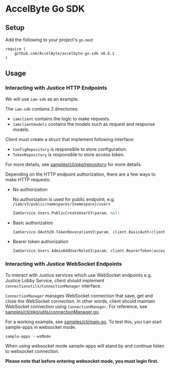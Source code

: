 # AccelByte Go SDK

## Setup

Add the following to your project's `go.mod`:
```
require (
	github.com/AccelByte/accelbyte-go-sdk v0.6.1
)
```

## Usage

### Interacting with Justice HTTP Endpoints

We will use `iam-sdk` as an example.

The `iam-sdk` contains 2 directories:
 - `iamclient` contains the logic to make requests. 
 - `iamclientmodels` contains the models such as request and response models.

Client must create a struct that implement following interface:

- `ConfigRepository` is responsible to store configuration.
- `TokenRepository` is responsible to store access token.

For more details, see [samples/cli/pkg/repository](samples/cli/pkg/repository) for more details.

Depending on the HTTP endpoint authorization, there are a few ways to make HTTP requests:

- No authorization

  No authorization is used for public endpoint, e.g. `/iam/v3/public/namespaces/{namespace}/users` 

  ```go
  IamService.Users.PublicCreateUserV3(param, nil)
  ```
- Basic authorization

  ```go
  IamService.OAuth20.TokenRevocationV3(param, client.BasicAuth(clientId, clientSecret))
  ```

- Bearer token authorization

  ```go
  IamService.Users.AdminAddUserRoleV3(param, client.BearerToken(accessToken))
  ```

### Interacting with Justice WebSocket Endpoints

To interact with Justice services which use WebSocket endpoints e.g. Justice Lobby Service, client should implement `connectionutils/ConnectionManager` interface. 

`ConnectionManager` manages WebSocket connection that save, get and close the WebSocket connection. In other words, client should maintain WebSocket connection using `ConnectionManager`. For reference, see [samples/cli/pkg/utils/connectionManager.go](samples/cli/pkg/utils/connectionManager.go).

For a working example, see [samples/cli/main.go](samples/cli/main.go). To test this, you can start sample-apps in websocket mode.

```
sample-apps --wsMode
```
When using websocket mode sample-apps will stand by and continue listen to websocket connection. 

**Please note that before entering websocket mode, you must login first.**

